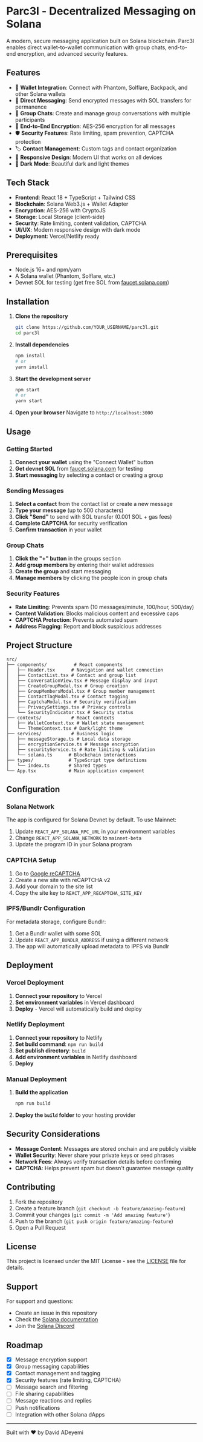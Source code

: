 # Parc3l - Decentralized Messaging on Solana

A modern, secure messaging application built on Solana blockchain. Parc3l enables direct wallet-to-wallet communication with group chats, end-to-end encryption, and advanced security features.

## Features

- 🔗 **Wallet Integration**: Connect with Phantom, Solflare, Backpack, and other Solana wallets
- 💬 **Direct Messaging**: Send encrypted messages with SOL transfers for permanence
- 👥 **Group Chats**: Create and manage group conversations with multiple participants
- 🔐 **End-to-End Encryption**: AES-256 encryption for all messages
- 🛡️ **Security Features**: Rate limiting, spam prevention, CAPTCHA protection
- 🏷️ **Contact Management**: Custom tags and contact organization
- 📱 **Responsive Design**: Modern UI that works on all devices
- 🌙 **Dark Mode**: Beautiful dark and light themes

## Tech Stack

- **Frontend**: React 18 + TypeScript + Tailwind CSS
- **Blockchain**: Solana Web3.js + Wallet Adapter
- **Encryption**: AES-256 with CryptoJS
- **Storage**: Local Storage (client-side)
- **Security**: Rate limiting, content validation, CAPTCHA
- **UI/UX**: Modern responsive design with dark mode
- **Deployment**: Vercel/Netlify ready

## Prerequisites

- Node.js 16+ and npm/yarn
- A Solana wallet (Phantom, Solflare, etc.)
- Devnet SOL for testing (get free SOL from [faucet.solana.com](https://faucet.solana.com))

## Installation

1. **Clone the repository**
   ```bash
   git clone https://github.com/YOUR_USERNAME/parc3l.git
   cd parc3l
   ```

2. **Install dependencies**
   ```bash
   npm install
   # or
   yarn install
   ```

3. **Start the development server**
   ```bash
   npm start
   # or
   yarn start
   ```

4. **Open your browser**
   Navigate to `http://localhost:3000`

## Usage

### Getting Started

1. **Connect your wallet** using the "Connect Wallet" button
2. **Get devnet SOL** from [faucet.solana.com](https://faucet.solana.com) for testing
3. **Start messaging** by selecting a contact or creating a group

### Sending Messages

1. **Select a contact** from the contact list or create a new message
2. **Type your message** (up to 500 characters)
3. **Click "Send"** to send with SOL transfer (0.001 SOL + gas fees)
4. **Complete CAPTCHA** for security verification
5. **Confirm transaction** in your wallet

### Group Chats

1. **Click the "+" button** in the groups section
2. **Add group members** by entering their wallet addresses
3. **Create the group** and start messaging
4. **Manage members** by clicking the people icon in group chats

### Security Features

- **Rate Limiting**: Prevents spam (10 messages/minute, 100/hour, 500/day)
- **Content Validation**: Blocks malicious content and excessive caps
- **CAPTCHA Protection**: Prevents automated spam
- **Address Flagging**: Report and block suspicious addresses

## Project Structure

```
src/
├── components/          # React components
│   ├── Header.tsx      # Navigation and wallet connection
│   ├── ContactList.tsx # Contact and group list
│   ├── ConversationView.tsx # Message display and input
│   ├── CreateGroupModal.tsx # Group creation
│   ├── GroupMembersModal.tsx # Group member management
│   ├── ContactTagModal.tsx # Contact tagging
│   ├── CaptchaModal.tsx # Security verification
│   ├── PrivacySettings.tsx # Privacy controls
│   └── SecurityIndicator.tsx # Security status
├── contexts/           # React contexts
│   ├── WalletContext.tsx # Wallet state management
│   └── ThemeContext.tsx # Dark/light theme
├── services/           # Business logic
│   ├── messageStorage.ts # Local data storage
│   ├── encryptionService.ts # Message encryption
│   ├── securityService.ts # Rate limiting & validation
│   └── solana.ts      # Blockchain interactions
├── types/             # TypeScript type definitions
│   └── index.ts       # Shared types
└── App.tsx            # Main application component
```

## Configuration

### Solana Network

The app is configured for Solana Devnet by default. To use Mainnet:

1. Update `REACT_APP_SOLANA_RPC_URL` in your environment variables
2. Change `REACT_APP_SOLANA_NETWORK` to `mainnet-beta`
3. Update the program ID in your Solana program

### CAPTCHA Setup

1. Go to [Google reCAPTCHA](https://www.google.com/recaptcha/)
2. Create a new site with reCAPTCHA v2
3. Add your domain to the site list
4. Copy the site key to `REACT_APP_RECAPTCHA_SITE_KEY`

### IPFS/Bundlr Configuration

For metadata storage, configure Bundlr:

1. Get a Bundlr wallet with some SOL
2. Update `REACT_APP_BUNDLR_ADDRESS` if using a different network
3. The app will automatically upload metadata to IPFS via Bundlr

## Deployment

### Vercel Deployment

1. **Connect your repository** to Vercel
2. **Set environment variables** in Vercel dashboard
3. **Deploy** - Vercel will automatically build and deploy

### Netlify Deployment

1. **Connect your repository** to Netlify
2. **Set build command**: `npm run build`
3. **Set publish directory**: `build`
4. **Add environment variables** in Netlify dashboard
5. **Deploy**

### Manual Deployment

1. **Build the application**
   ```bash
   npm run build
   ```

2. **Deploy the `build` folder** to your hosting provider

## Security Considerations

- **Message Content**: Messages are stored onchain and are publicly visible
- **Wallet Security**: Never share your private keys or seed phrases
- **Network Fees**: Always verify transaction details before confirming
- **CAPTCHA**: Helps prevent spam but doesn't guarantee message quality

## Contributing

1. Fork the repository
2. Create a feature branch (`git checkout -b feature/amazing-feature`)
3. Commit your changes (`git commit -m 'Add amazing feature'`)
4. Push to the branch (`git push origin feature/amazing-feature`)
5. Open a Pull Request

## License

This project is licensed under the MIT License - see the [LICENSE](LICENSE) file for details.

## Support

For support and questions:

- Create an issue in this repository
- Check the [Solana documentation](https://docs.solana.com/)
- Join the [Solana Discord](https://discord.gg/solana)

## Roadmap

- [x] Message encryption support
- [x] Group messaging capabilities
- [x] Contact management and tagging
- [x] Security features (rate limiting, CAPTCHA)
- [ ] Message search and filtering
- [ ] File sharing capabilities
- [ ] Message reactions and replies
- [ ] Push notifications
- [ ] Integration with other Solana dApps

---

Built with ❤️ by David ADeyemi
